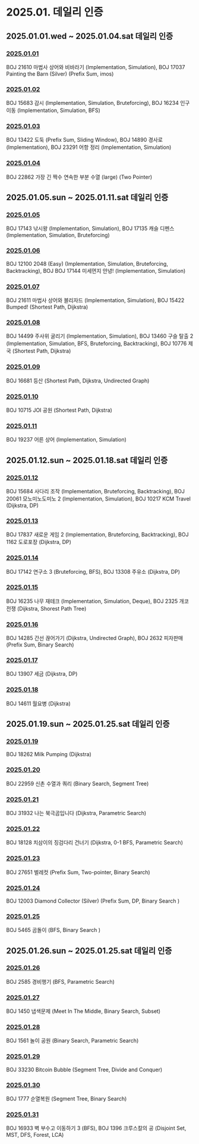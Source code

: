 # 2025.01. 데일리 인증

## 2025.01.01.wed ~ 2025.01.04.sat 데일리 인증

### [2025.01.01](https://github.com/jwelyl/daily_certification/blob/main/2025/01/01/25_01_01_daily_certification.md)
BOJ 21610 마법사 상어와 비바라기 (Implementation, Simulation), BOJ 17037 Painting the Barn (Silver) (Prefix Sum, imos)

### [2025.01.02](https://github.com/jwelyl/daily_certification/blob/main/2025/01/02/25_01_02_daily_certification.md)
BOJ 15683 감시 (Implementation, Simulation, Bruteforcing), BOJ 16234 인구 이동 (Implementation, Simulation, BFS)

### [2025.01.03](https://github.com/jwelyl/daily_certification/blob/main/2025/01/03/25_01_03_daily_certification.md)
BOJ 13422 도둑 (Prefix Sum, Sliding Window), BOJ 14890 경사로 (Implementation), BOJ 23291 어항 정리 (Implementation, Simulation)

### [2025.01.04](https://github.com/jwelyl/daily_certification/blob/main/2025/01/04/25_01_04_daily_certification.md)
BOJ 22862 가장 긴 짝수 연속한 부분 수열 (large) (Two Pointer)

## 2025.01.05.sun ~ 2025.01.11.sat 데일리 인증

### [2025.01.05](https://github.com/jwelyl/daily_certification/blob/main/2025/01/05/25_01_05_daily_certification.md)
BOJ 17143 낚시왕 (Implementation, Simulation), BOJ 17135 캐슬 디펜스 (Implementation, Simulation, Bruteforcing)

### [2025.01.06](https://github.com/jwelyl/daily_certification/blob/main/2025/01/06/25_01_06_daily_certification.md)
BOJ 12100 2048 (Easy) (Implementation, Simulation, Bruteforcing, Backtracking), BOJ BOJ 17144 미세먼지 안녕! (Implementation, Simulation)

### [2025.01.07](https://github.com/jwelyl/daily_certification/blob/main/2025/01/07/25_01_07_daily_certification.md)
 BOJ  21611 마법사 상어와 블리자드 (Implementation, Simulation), BOJ 15422 Bumped! (Shortest Path, Dijkstra)

### [2025.01.08](https://github.com/jwelyl/daily_certification/blob/main/2025/01/08/25_01_08_daily_certification.md)
BOJ 14499 주사위 굴리기 (Implementation, Simulation), BOJ 13460 구슬 탈출 2 (Implementation, Simulation, BFS, Bruteforcing, Backtracking), BOJ 10776 제국 (Shortest Path, Dijkstra)

### [2025.01.09](https://github.com/jwelyl/daily_certification/blob/main/2025/01/09/25_01_09_daily_certification.md)
BOJ 16681 등산 (Shortest Path, Dijkstra, Undirected Graph)

### [2025.01.10](https://github.com/jwelyl/daily_certification/blob/main/2025/01/10/25_01_10_daily_certification.md)
BOJ 10715 JOI 공원 (Shortest Path, Dijkstra)

### [2025.01.11](https://github.com/jwelyl/daily_certification/blob/main/2025/01/1/25_01_11_daily_certification.md)
BOJ 19237 어른 상어 (Implementation, Simulation)

## 2025.01.12.sun ~ 2025.01.18.sat 데일리 인증

### [2025.01.12](https://github.com/jwelyl/daily_certification/blob/main/2025/01/12/25_01_12_daily_certification.md)
BOJ 15684 사다리 조작 (Implementation, Bruteforcing, Backtracking), BOJ 20061 모노미노도미노 2 (Implementation, Simulation), BOJ 10217 KCM Travel (Dijkstra, DP)

### [2025.01.13](https://github.com/jwelyl/daily_certification/blob/main/2025/01/13/25_01_13_daily_certification.md)
BOJ 17837 새로운 게임 2 (Implementation, Bruteforcing, Backtracking), BOJ 1162 도로포장 (Dijkstra, DP)

### [2025.01.14](https://github.com/jwelyl/daily_certification/blob/main/2025/01/14/25_01_14_daily_certification.md)
BOJ 17142 연구소 3 (Bruteforcing, BFS), BOJ 13308 주유소 (Dijkstra, DP)

### [2025.01.15](https://github.com/jwelyl/daily_certification/blob/main/2025/01/15/25_01_15_daily_certification.md)
BOJ 16235 나무 재테크 (Implementation, Simulation, Deque), BOJ 2325 개코전쟁 (Dijkstra, Shorest Path Tree)

### [2025.01.16](https://github.com/jwelyl/daily_certification/blob/main/2025/01/16/25_01_16_daily_certification.md)
BOJ 14285 간선 끊어가기 (Dijkstra, Undirected Graph), BOJ 2632 피자판매 (Prefix Sum, Binary Search)

### [2025.01.17](https://github.com/jwelyl/daily_certification/blob/main/2025/01/17/25_01_17_daily_certification.md)
BOJ 13907 세금 (Dijkstra, DP)

### [2025.01.18](https://github.com/jwelyl/daily_certification/blob/main/2025/01/18/25_01_18_daily_certification.md)
BOJ 14611 월요병 (Dijkstra)

## 2025.01.19.sun ~ 2025.01.25.sat 데일리 인증

### [2025.01.19](https://github.com/jwelyl/daily_certification/blob/main/2025/01/19/25_01_19_daily_certification.md)
BOJ 18262 Milk Pumping (Dijkstra)

### [2025.01.20](https://github.com/jwelyl/daily_certification/blob/main/2025/01/20/25_01_20_daily_certification.md)
BOJ 22959 신촌 수열과 쿼리 (Binary Search, Segment Tree)

### [2025.01.21](https://github.com/jwelyl/daily_certification/blob/main/2025/01/21/25_01_21_daily_certification.md)
BOJ 31932 나는 북극곰입니다 (Dijkstra, Parametric Search)

### [2025.01.22](https://github.com/jwelyl/daily_certification/blob/main/2025/01/22/25_01_22_daily_certification.md)
BOJ 18128 치삼이의 징검다리 건너기 (Dijkstra, 0-1 BFS, Parametric Search)

### [2025.01.23](https://github.com/jwelyl/daily_certification/blob/main/2025/01/23/25_01_23_daily_certification.md)
BOJ 27651 벌레컷 (Prefix Sum, Two-pointer, Binary Search)

### [2025.01.24](https://github.com/jwelyl/daily_certification/blob/main/2025/01/24/25_01_24_daily_certification.md)
BOJ 12003 Diamond Collector (Silver) (Prefix Sum, DP, Binary Search )

### [2025.01.25](https://github.com/jwelyl/daily_certification/blob/main/2025/01/25/25_01_25_daily_certification.md)
BOJ 5465 곰돌이 (BFS, Binary Search )

## 2025.01.26.sun ~ 2025.01.25.sat 데일리 인증

### [2025.01.26](https://github.com/jwelyl/daily_certification/blob/main/2025/01/26/25_01_26_daily_certification.md)
BOJ 2585 경비행기 (BFS, Parametric Search)

### [2025.01.27](https://github.com/jwelyl/daily_certification/blob/main/2025/01/27/25_01_27_daily_certification.md)
BOJ 1450 냅색문제 (Meet In The Middle, Binary Search, Subset)

### [2025.01.28](https://github.com/jwelyl/daily_certification/blob/main/2025/01/28/25_01_28_daily_certification.md)
BOJ 1561 놀이 공원 (Binary Search, Parametric Search)

### [2025.01.29](https://github.com/jwelyl/daily_certification/blob/main/2025/01/29/25_01_29_daily_certification.md)
BOJ 33230 Bitcoin Bubble (Segment Tree, Divide and Conquer)

### [2025.01.30](https://github.com/jwelyl/daily_certification/blob/main/2025/01/30/25_01_30_daily_certification.md)
BOJ 1777 순열복원 (Segment Tree, Binary Search)

### [2025.01.31](https://github.com/jwelyl/daily_certification/blob/main/2025/01/31/25_01_31_daily_certification.md)
BOJ 16933 벽 부수고 이동하기 3 (BFS), BOJ 1396 크루스칼의 공 (Disjoint Set, MST, DFS, Forest, LCA)